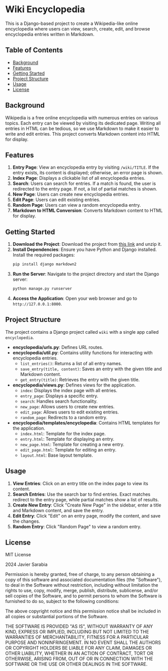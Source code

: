 # Wiki Encyclopedia

This is a Django-based project to create a Wikipedia-like online encyclopedia where users can view, search, create, edit, and browse encyclopedia entries written in Markdown.

## Table of Contents
- [Background](#background)
- [Features](#features)
- [Getting Started](#getting-started)
- [Project Structure](#project-structure)
- [Usage](#usage)
- [License](#license)

## Background
Wikipedia is a free online encyclopedia with numerous entries on various topics. Each entry can be viewed by visiting its dedicated page. Writing all entries in HTML can be tedious, so we use Markdown to make it easier to write and edit entries. This project converts Markdown content into HTML for display.

## Features
1. **Entry Page**: View an encyclopedia entry by visiting `/wiki/TITLE`. If the entry exists, its content is displayed; otherwise, an error page is shown.
2. **Index Page**: Displays a clickable list of all encyclopedia entries.
3. **Search**: Users can search for entries. If a match is found, the user is redirected to the entry page. If not, a list of partial matches is shown.
4. **New Page**: Users can create new encyclopedia entries.
5. **Edit Page**: Users can edit existing entries.
6. **Random Page**: Users can view a random encyclopedia entry.
7. **Markdown to HTML Conversion**: Converts Markdown content to HTML for display.

## Getting Started
1. **Download the Project**: Download the project from [this link](https://cdn.cs50.net/web/2020/spring/projects/1/wiki.zip) and unzip it.
2. **Install Dependencies**: Ensure you have Python and Django installed. Install the required packages:
    ```bash
    pip install django markdown2
    ```
3. **Run the Server**: Navigate to the project directory and start the Django server:
    ```bash
    python manage.py runserver
    ```
4. **Access the Application**: Open your web browser and go to `http://127.0.0.1:8000`.

## Project Structure
The project contains a Django project called `wiki` with a single app called `encyclopedia`.

- **encyclopedia/urls.py**: Defines URL routes.
- **encyclopedia/util.py**: Contains utility functions for interacting with encyclopedia entries.
    - `list_entries()`: Returns a list of all entry names.
    - `save_entry(title, content)`: Saves an entry with the given title and Markdown content.
    - `get_entry(title)`: Retrieves the entry with the given title.
- **encyclopedia/views.py**: Defines views for the application.
    - `index`: Displays the index page with all entries.
    - `entry_page`: Displays a specific entry.
    - `search`: Handles search functionality.
    - `new_page`: Allows users to create new entries.
    - `edit_page`: Allows users to edit existing entries.
    - `random_page`: Redirects to a random entry.
- **encyclopedia/templates/encyclopedia**: Contains HTML templates for the application.
    - `index.html`: Template for the index page.
    - `entry.html`: Template for displaying an entry.
    - `new_page.html`: Template for creating a new entry.
    - `edit_page.html`: Template for editing an entry.
    - `layout.html`: Base layout template.

## Usage
1. **View Entries**: Click on an entry title on the index page to view its content.
2. **Search Entries**: Use the search bar to find entries. Exact matches redirect to the entry page, while partial matches show a list of results.
3. **Create New Entry**: Click "Create New Page" in the sidebar, enter a title and Markdown content, and save the entry.
4. **Edit Entry**: Click "Edit" on an entry page, modify the content, and save the changes.
5. **Random Entry**: Click "Random Page" to view a random entry.

## License
MIT License

2024 Javier Sarabia

Permission is hereby granted, free of charge, to any person obtaining a copy of this software and associated documentation files (the "Software"), to deal in the Software without restriction, including without limitation the rights to use, copy, modify, merge, publish, distribute, sublicense, and/or sell copies of the Software, and to permit persons to whom the Software is furnished to do so, subject to the following conditions:

The above copyright notice and this permission notice shall be included in all copies or substantial portions of the Software.

THE SOFTWARE IS PROVIDED "AS IS", WITHOUT WARRANTY OF ANY KIND, EXPRESS OR IMPLIED, INCLUDING BUT NOT LIMITED TO THE WARRANTIES OF MERCHANTABILITY, FITNESS FOR A PARTICULAR PURPOSE AND NONINFRINGEMENT. IN NO EVENT SHALL THE AUTHORS OR COPYRIGHT HOLDERS BE LIABLE FOR ANY CLAIM, DAMAGES OR OTHER LIABILITY, WHETHER IN AN ACTION OF CONTRACT, TORT OR OTHERWISE, ARISING FROM, OUT OF OR IN CONNECTION WITH THE SOFTWARE OR THE USE OR OTHER DEALINGS IN THE SOFTWARE.
